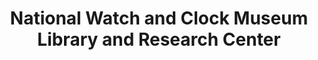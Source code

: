 ---
layout: repo
title: "National Watch and Clock Museum Library and Research Center"
id: 13393
permalink: repos/13393/
---